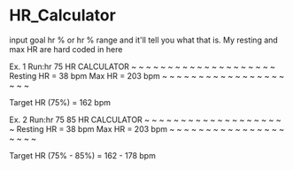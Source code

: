 # HR_Calculator
input goal hr % or hr % range and it'll tell you what that is.
My resting and max HR are hard coded in here


Ex. 1
Run:hr 75
HR CALCULATOR
~ ~ ~ ~ ~ ~ ~ ~ ~ ~ ~ ~ ~ ~ ~ ~ ~ ~ ~ ~
Resting HR = 38 bpm
Max HR = 203 bpm
~ ~ ~ ~ ~ ~ ~ ~ ~ ~ ~ ~ ~ ~ ~ ~ ~ ~ ~ ~

Target HR (75%) = 162 bpm


Ex. 2
Run:hr 75 85
HR CALCULATOR
~ ~ ~ ~ ~ ~ ~ ~ ~ ~ ~ ~ ~ ~ ~ ~ ~ ~ ~ ~
Resting HR = 38 bpm
Max HR = 203 bpm
~ ~ ~ ~ ~ ~ ~ ~ ~ ~ ~ ~ ~ ~ ~ ~ ~ ~ ~ ~

Target HR (75% - 85%) = 162 - 178 bpm
